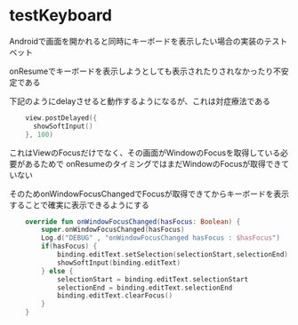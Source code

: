 # testKeyboard

Androidで画面を開かれると同時にキーボードを表示したい場合の実装のテストベット

onResumeでキーボードを表示しようとしても表示されたりされなかったり不安定である

下記のようにdelayさせると動作するようになるが、これは対症療法である

``` kotlin
    view.postDelayed({
      showSoftInput()
    }, 100)
```

これはViewのFocusだけでなく、その画面がWindowのFocusを取得している必要があるためで
onResumeのタイミングではまだWindowのFocusが取得できていない

そのためonWindowFocusChangedでFocusが取得できてからキーボードを表示することで確実に表示できるようにする


``` kotlin
    override fun onWindowFocusChanged(hasFocus: Boolean) {
        super.onWindowFocusChanged(hasFocus)
        Log.d("DEBUG" , "onWindowFocusChanged hasFocus : $hasFocus")
        if(hasFocus) {
            binding.editText.setSelection(selectionStart,selectionEnd)
            showSoftInput(binding.editText)
        } else {
            selectionStart = binding.editText.selectionStart
            selectionEnd = binding.editText.selectionEnd
            binding.editText.clearFocus()
        }
    }
```
